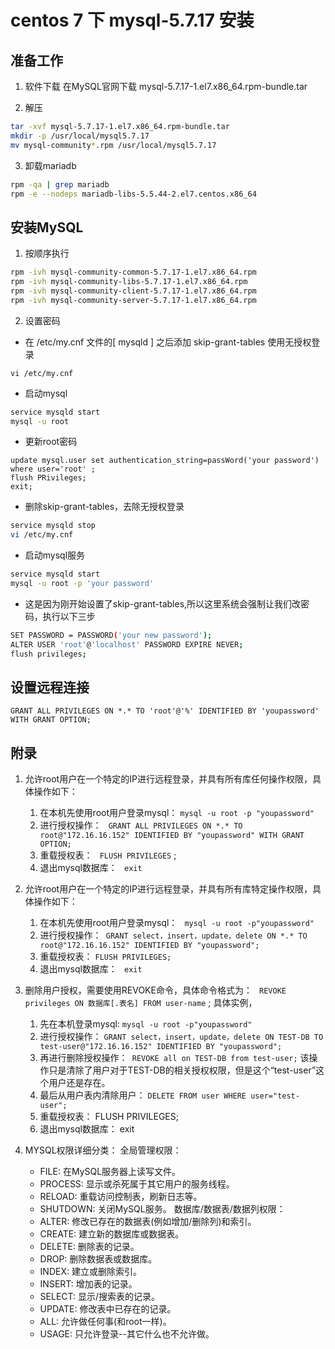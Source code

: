 # centos 7 下 mysql-5.7.17 安装

## 准备工作

1. 软件下载
在MySQL官网下载 mysql-5.7.17-1.el7.x86_64.rpm-bundle.tar

2. 解压
```bash
tar -xvf mysql-5.7.17-1.el7.x86_64.rpm-bundle.tar
mkdir -p /usr/local/mysql5.7.17
mv mysql-community*.rpm /usr/local/mysql5.7.17
```

3. 卸载mariadb
```bash
rpm -qa | grep mariadb
rpm -e --nodeps mariadb-libs-5.5.44-2.el7.centos.x86_64
```

## 安装MySQL

1. 按顺序执行
```bash
rpm -ivh mysql-community-common-5.7.17-1.el7.x86_64.rpm  
rpm -ivh mysql-community-libs-5.7.17-1.el7.x86_64.rpm  
rpm -ivh mysql-community-client-5.7.17-1.el7.x86_64.rpm  
rpm -ivh mysql-community-server-5.7.17-1.el7.x86_64.rpm
```

2. 设置密码

- 在 /etc/my.cnf 文件的[ mysqld ] 之后添加 skip-grant-tables  使用无授权登录
```
vi /etc/my.cnf
```

- 启动mysql
```bash
service mysqld start
mysql -u root
```
- 更新root密码
```
update mysql.user set authentication_string=passWord('your password') where user='root' ;
flush PRivileges;
exit;
```

- 删除skip-grant-tables，去除无授权登录
```bash
service mysqld stop
vi /etc/my.cnf
```
- 启动mysql服务
```bash
service mysqld start
mysql -u root -p 'your password'
```

- 这是因为刚开始设置了skip-grant-tables,所以这里系统会强制让我们改密码，执行以下三步
```bash
SET PASSWORD = PASSWORD('your new password');
ALTER USER 'root'@'localhost' PASSWORD EXPIRE NEVER;
flush privileges;
```

## 设置远程连接

```
GRANT ALL PRIVILEGES ON *.* TO 'root'@'%' IDENTIFIED BY 'youpassword' WITH GRANT OPTION;
```



## 附录

1. 允许root用户在一个特定的IP进行远程登录，并具有所有库任何操作权限，具体操作如下： 
    1. 在本机先使用root用户登录mysql： ``` mysql -u root -p "youpassword"  ``` 
    2. 进行授权操作： ``` GRANT ALL PRIVILEGES ON *.* TO root@"172.16.16.152" IDENTIFIED BY "youpassword" WITH GRANT OPTION;```  
    3. 重载授权表： ``` FLUSH PRIVILEGES``` ; 
    4. 退出mysql数据库： ``` exit``` 

2. 允许root用户在一个特定的IP进行远程登录，并具有所有库特定操作权限，具体操作如下： 
    1. 在本机先使用root用户登录mysql： ``` mysql -u root -p"youpassword"```  
    2. 进行授权操作：```  GRANT select，insert，update，delete ON *.* TO root@"172.16.16.152" IDENTIFIED BY "youpassword"; ``` 
    3. 重载授权表： ``` FLUSH PRIVILEGES; ``` 
    4. 退出mysql数据库： ``` exit``` 

3. 删除用户授权，需要使用REVOKE命令，具体命令格式为： ``` REVOKE privileges ON 数据库[.表名] FROM user-name``` ; 具体实例，
    1. 先在本机登录mysql: ``` mysql -u root -p"youpassword" ``` 
    2. 进行授权操作： ``` GRANT select，insert，update，delete ON TEST-DB TO test-user@"172.16.16.152" IDENTIFIED BY "youpassword"; ``` 
    3. 再进行删除授权操作：```  REVOKE all on TEST-DB from test-user; ```  该操作只是清除了用户对于TEST-DB的相关授权权限，但是这个“test-user”这个用户还是存在。 
    4. 最后从用户表内清除用户： ``` DELETE FROM user WHERE user="test-user"; ``` 
    5. 重载授权表： FLUSH PRIVILEGES; 
    6. 退出mysql数据库： exit

4. MYSQL权限详细分类： 全局管理权限： 
    - FILE: 在MySQL服务器上读写文件。 
    - PROCESS: 显示或杀死属于其它用户的服务线程。 
    - RELOAD: 重载访问控制表，刷新日志等。 
    - SHUTDOWN: 关闭MySQL服务。 数据库/数据表/数据列权限： 
    - ALTER: 修改已存在的数据表(例如增加/删除列)和索引。 
    - CREATE: 建立新的数据库或数据表。 
    - DELETE: 删除表的记录。 
    - DROP: 删除数据表或数据库。 
    - INDEX: 建立或删除索引。 
    - INSERT: 增加表的记录。 
    - SELECT: 显示/搜索表的记录。 
    - UPDATE: 修改表中已存在的记录。 
    - ALL: 允许做任何事(和root一样)。 
    - USAGE: 只允许登录--其它什么也不允许做。